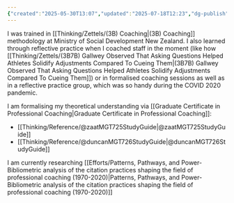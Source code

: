 ```yaml
---
{"created":"2025-05-30T13:07","updated":"2025-07-18T12:23","dg-publish":true,"dg-path":"Zettels/(3B13) How I learned coaching.md","permalink":"/zettels/3-b13-how-i-learned-coaching/","dgPassFrontmatter":true,"noteIcon":"1"}
---
```


I was trained in [[Thinking/Zettels/(3B) Coaching\|(3B) Coaching]] methodology at Ministry of Social Development New Zealand. I also learned through reflective practice when I coached staff in the moment (like how [[Thinking/Zettels/(3B7B) Gallwey Observed That Asking Questions Helped Athletes Solidify Adjustments Compared To Cueing Them\|(3B7B) Gallwey Observed That Asking Questions Helped Athletes Solidify Adjustments Compared To Cueing Them]]) or in formalised coaching sessions as well as in a reflective practice group, which was so handy during the COVID 2020 pandemic. 

I am formalising my theoretical understanding via [[Graduate Certificate in Professional Coaching\|Graduate Certificate in Professional Coaching]]: 
- [[Thinking/Reference/@zaatMGT725StudyGuide\|@zaatMGT725StudyGuide]]
- [[Thinking/Reference/@duncanMGT726StudyGuide\|@duncanMGT726StudyGuide]]

I am currently researching [[Efforts/Patterns, Pathways, and Power-Bibliometric analysis of the citation practices shaping the field of professional coaching (1970-2020)\|Patterns, Pathways, and Power-Bibliometric analysis of the citation practices shaping the field of professional coaching (1970-2020)]]
